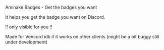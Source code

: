 Amınake Badges - Get the badges you want

It helps you get the badge you want on Discord.

!! only visible for you !!

Made for Vencord idk if it works on other clients
(might be a bit buggy still under development)
